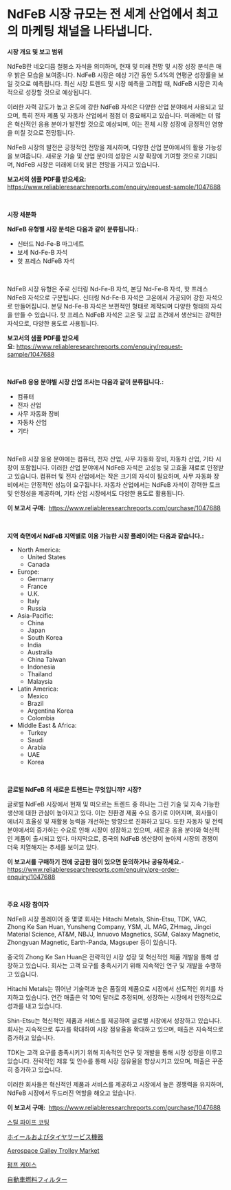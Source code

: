 <p><h1>NdFeB 시장 규모는 전 세계 산업에서 최고의 마케팅 채널을 나타냅니다.</h1></p><p><strong>시장 개요 및 보고 범위</strong></p>
<p><p>NdFeB란 네오디뮴 철붕소 자석을 의미하며, 현재 및 미래 전망 및 시장 성장 분석은 매우 밝은 모습을 보여줍니다. NdFeB 시장은 예상 기간 동안 5.4%의 연평균 성장률을 보일 것으로 예측됩니다. 최신 시장 트렌드 및 시장 예측을 고려할 때, NdFeB 시장은 지속적으로 성장할 것으로 예상됩니다.</p><p>이러한 자력 강도가 높고 온도에 강한 NdFeB 자석은 다양한 산업 분야에서 사용되고 있으며, 특히 전자 제품 및 자동차 산업에서 점점 더 중요해지고 있습니다. 미래에는 더 많은 혁신적인 응용 분야가 발전할 것으로 예상되며, 이는 전체 시장 성장에 긍정적인 영향을 미칠 것으로 전망됩니다.</p><p>NdFeB 시장의 발전은 긍정적인 전망을 제시하며, 다양한 산업 분야에서의 활용 가능성을 보여줍니다. 새로운 기술 및 산업 분야의 성장은 시장 확장에 기여할 것으로 기대되며, NdFeB 시장은 미래에 더욱 밝은 전망을 가지고 있습니다.</p></p>
<p><strong>보고서의 샘플 PDF를 받으세요:</strong> <a href="https://www.reliableresearchreports.com/enquiry/request-sample/1047688">https://www.reliableresearchreports.com/enquiry/request-sample/1047688</a></p>
<p>&nbsp;</p>
<p><strong>시장 세분화</strong></p>
<p><strong>NdFeB 유형별 시장 분석은 다음과 같이 분류됩니다.:</strong></p>
<p><ul><li>신터드 Nd-Fe-B 마그네트</li><li>보세 Nd-Fe-B 자석</li><li>핫 프레스 NdFeB 자석</li></ul></p>
<p>&nbsp;</p>
<p><p>NdFeB 시장 유형은 주로 신터링 Nd-Fe-B 자석, 본딩 Nd-Fe-B 자석, 핫 프레스 NdFeB 자석으로 구분됩니다. 신터링 Nd-Fe-B 자석은 고온에서 가공되어 강한 자석으로 만들어집니다. 본딩 Nd-Fe-B 자석은 보편적인 형태로 제작되며 다양한 형태의 자석을 만들 수 있습니다. 핫 프레스 NdFeB 자석은 고온 및 고압 조건에서 생산되는 강력한 자석으로, 다양한 용도로 사용됩니다.</p></p>
<p><strong>보고서의 샘플 PDF를 받으세요:</strong>&nbsp;<a href="https://www.reliableresearchreports.com/enquiry/request-sample/1047688">https://www.reliableresearchreports.com/enquiry/request-sample/1047688</a></p>
<p>&nbsp;</p>
<p><strong> NdFeB 응용 분야별 시장 산업 조사는 다음과 같이 분류됩니다.:</strong></p>
<p><ul><li>컴퓨터</li><li>전자 산업</li><li>사무 자동화 장비</li><li>자동차 산업</li><li>기타</li></ul></p>
<p>&nbsp;</p>
<p><p>NdFeB 시장 응용 분야에는 컴퓨터, 전자 산업, 사무 자동화 장비, 자동차 산업, 기타 시장이 포함됩니다. 이러한 산업 분야에서 NdFeB 자석은 고성능 및 고효율 재료로 인정받고 있습니다. 컴퓨터 및 전자 산업에서는 작은 크기의 자석이 필요하며, 사무 자동화 장비에서는 안정적인 성능이 요구됩니다. 자동차 산업에서는 NdFeB 자석이 강력한 토크 및 안정성을 제공하며, 기타 산업 시장에서도 다양한 용도로 활용됩니다.</p></p>
<p><strong>이 보고서 구매:</strong>&nbsp; <a href="https://www.reliableresearchreports.com/purchase/1047688">https://www.reliableresearchreports.com/purchase/1047688</a></p>
<p>&nbsp;</p>
<p><strong>지역 측면에서 NdFeB 지역별로 이용 가능한 시장 플레이어는 다음과 같습니다.:</strong></p>
<p><ul>
    <li>
        North America:
        <ul>
            <li>United States</li>
            <li>Canada</li>
        </ul>
    </li>
    <li>
        Europe:
        <ul>
            <li>Germany</li>
            <li>France</li>
            <li>U.K.</li>
            <li>Italy</li>
            <li>Russia</li>
        </ul>
    </li>
    <li>
        Asia-Pacific:
        <ul>
            <li>China</li>
            <li>Japan</li>
            <li>South Korea</li>
            <li>India</li>
            <li>Australia</li>
            <li>China Taiwan</li>
            <li>Indonesia</li>
            <li>Thailand</li>
            <li>Malaysia</li>
        </ul>
    </li>
    <li>
        Latin America:
        <ul>
            <li>Mexico</li>
            <li>Brazil</li>
            <li>Argentina Korea</li>
            <li>Colombia</li>
        </ul>
    </li>
    <li>
        Middle East & Africa:
        <ul>
            <li>Turkey</li>
            <li>Saudi</li>
            <li>Arabia</li>
            <li>UAE</li>
            <li>Korea</li>
        </ul>
    </li>
    </ul></p>
<p>&nbsp;</p>
<p><strong>글로벌 NdFeB 의 새로운 트렌드는 무엇입니까? 시장?</strong></p>
<p><p>글로벌 NdFeB 시장에서 현재 및 떠오르는 트렌드 중 하나는 그린 기술 및 지속 가능한 생산에 대한 관심이 높아지고 있다. 이는 친환경 제품 수요 증가로 이어지며, 회사들이 에너지 효율성 및 재활용 능력을 개선하는 방향으로 진화하고 있다. 또한 자동차 및 전력 분야에서의 증가하는 수요로 인해 시장이 성장하고 있으며, 새로운 응용 분야와 혁신적인 제품이 출시되고 있다. 마지막으로, 중국의 NdFeB 생산량이 높아져 시장의 경쟁이 더욱 치열해지는 추세를 보이고 있다.</p></p>
<p><strong>이 보고서를 구매하기 전에 궁금한 점이 있으면 문의하거나 공유하세요.</strong>- <a href="https://www.reliableresearchreports.com/enquiry/pre-order-enquiry/1047688">https://www.reliableresearchreports.com/enquiry/pre-order-enquiry/1047688</a></p>
<p>&nbsp;</p>
<p><strong>주요 시장 참여자</strong></p>
<p><p>NdFeB 시장 플레이어 중 몇몇 회사는 Hitachi Metals, Shin-Etsu, TDK, VAC, Zhong Ke San Huan, Yunsheng Company, YSM, JL MAG, ZHmag, Jingci Material Science, AT&M, NBJJ, Innuovo Magnetics, SGM, Galaxy Magnetic, Zhongyuan Magnetic, Earth-Panda, Magsuper 등이 있습니다.</p><p>중국의 Zhong Ke San Huan은 전략적인 시장 성장 및 혁신적인 제품 개발을 통해 성장하고 있습니다. 회사는 고객 요구를 충족시키기 위해 지속적인 연구 및 개발을 수행하고 있습니다. </p><p>Hitachi Metals는 뛰어난 기술력과 높은 품질의 제품으로 시장에서 선도적인 위치를 차지하고 있습니다. 연간 매출은 약 10억 달러로 추정되며, 성장하는 시장에서 안정적으로 성과를 내고 있습니다.</p><p>Shin-Etsu는 혁신적인 제품과 서비스를 제공하여 글로벌 시장에서 성장하고 있습니다. 회사는 지속적으로 투자를 확대하여 시장 점유율을 확대하고 있으며, 매출은 지속적으로 증가하고 있습니다.</p><p>TDK는 고객 요구를 충족시키기 위해 지속적인 연구 및 개발을 통해 시장 성장을 이루고 있습니다. 전략적인 제휴 및 인수를 통해 시장 점유율을 향상시키고 있으며, 매출은 꾸준히 증가하고 있습니다.</p><p>이러한 회사들은 혁신적인 제품과 서비스를 제공하고 시장에서 높은 경쟁력을 유지하며, NdFeB 시장에서 두드러진 역할을 해오고 있습니다.</p></p>
<p><strong>이 보고서 구매:</strong>&nbsp;&nbsp;<a href="https://www.reliableresearchreports.com/purchase/1047688">https://www.reliableresearchreports.com/purchase/1047688</a></p>
<p><p><a href="https://medium.com/@dinamoghazi/%EA%B0%95%EA%B4%80-%EC%BD%94%ED%8C%85-%EC%8B%9C%EC%9E%A5%EC%9D%80-%EC%8B%9C%EC%9E%A5-%EC%A0%90%EC%9C%A0%EC%9C%A8-%ED%81%AC%EA%B8%B0-%EB%B0%8F-2031%EB%85%84%EA%B9%8C%EC%A7%80-%EC%98%88%EC%83%81%EB%90%9C-%EC%98%88%EC%B8%A1%EC%97%90-%EC%A4%91%EC%A0%90%EC%9D%84-%EB%91%90%EA%B3%A0-%EC%9E%88%EC%8A%B5%EB%8B%88%EB%8B%A4-d3687db58273">스틸 파이프 코팅</a></p><p><a href="https://medium.com/@one-cool-chick/%E3%83%9B%E3%82%A4%E3%83%BC%E3%83%AB%E3%81%8A%E3%82%88%E3%81%B3%E3%82%BF%E3%82%A4%E3%83%A4%E3%82%B5%E3%83%BC%E3%83%93%E3%82%B9%E6%A9%9F%E5%99%A8%E5%B8%82%E5%A0%B4%E8%A6%8F%E6%A8%A1-%E5%B9%B4%E9%96%93%E6%88%90%E9%95%B7%E7%8E%87-2024%E5%B9%B4%E3%81%8B%E3%82%892030%E5%B9%B4%E3%81%BE%E3%81%A7%E3%81%AE%E3%83%88%E3%83%AC%E3%83%B3%E3%83%89-f53359597507">ホイールおよびタイヤサービス機器</a></p><p><a href="https://github.com/Hazelklievgspy6vdcsmu106w/Market-Research-Report-List-1/blob/main/aerospace-galley-trolley-market.md">Aerospace Galley Trolley Market</a></p><p><a href="https://medium.com/@dinamoghazi/%ED%8E%8C%ED%94%84-%EC%BC%80%EC%9D%B4%EC%8B%B1-%EC%8B%9C%EC%9E%A5-%EC%A2%85%EB%A5%98-%EC%9D%91%EC%9A%A9-%EB%B0%8F-%EC%A7%80%EB%A6%AC%EC%97%90-%EB%8C%80%ED%95%9C-%ED%8F%AC%EA%B4%84%EC%A0%81%EC%9D%B8-%ED%8F%89%EA%B0%80-597564913835">펌프 케이스</a></p><p><a href="https://medium.com/@one-cool-chick/%E8%87%AA%E5%8B%95%E8%BB%8A%E7%94%A8%E7%87%83%E6%96%99%E3%83%95%E3%82%A3%E3%83%AB%E3%82%BF%E3%83%BC%E5%B8%82%E5%A0%B4%E8%A6%8F%E6%A8%A1-%E5%B8%82%E5%A0%B4%E5%8B%95%E5%90%91%E3%81%A8%E5%B8%82%E5%A0%B4%E4%BA%88%E6%B8%AC-2024%E5%B9%B4%E3%81%8B%E3%82%892031%E5%B9%B4%E3%81%BE%E3%81%A7-884d7e4a9cee">自動車燃料フィルター</a></p></p>
